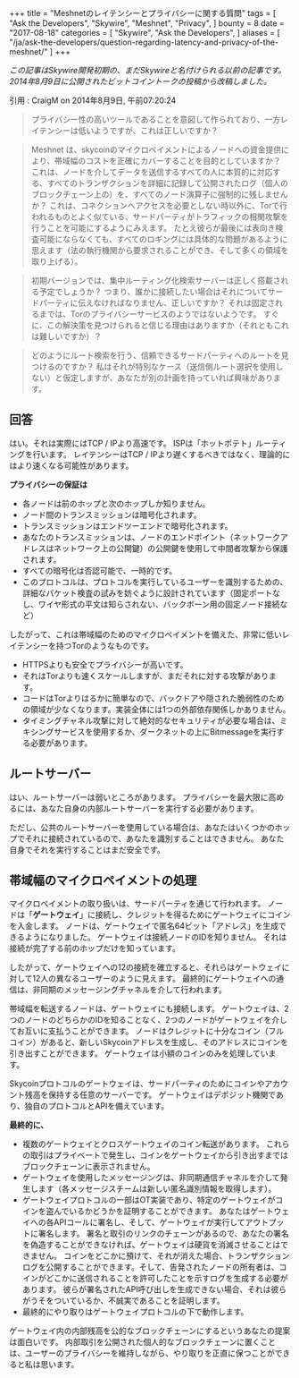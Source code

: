 +++
title = "Meshnetのレイテンシーとプライバシーに関する質問"
tags = [
    "Ask the Developers",
    "Skywire",
    "Meshnet",
    "Privacy",
]
bounty = 8
date = "2017-08-18"
categories = [
    "Skywire",
    "Ask the Developers",
]
aliases = [
	"/ja/ask-the-developers/question-regarding-latency-and-privacy-of-the-meshnet/"
]
+++

*この記事はSkywire開発初期の、まだSkywireと名付けられる以前の記事です。 2014年8月9日に公開されたビットコイントークの投稿から改稿しました。*

引用 : CraigM on 2014年8月9日, 午前07:20:24

>プライバシー性の高いツールであることを意図して作られており、一方レイテンシーは低いようですが、これは正しいですか？

>Meshnet は、skycoinのマイクロペイメントによるノードへの資金提供により、帯域幅のコストを正確にカバーすることを目的としていますか？
 これは、ノードを介してデータを送信するすべての人に本質的に対応する、すべてのトランザクションを詳細に記録して公開されたログ（個人のブロックチェーン上の）を、すべてのノード演算子に強制的に残しませんか？
 これは、コネクションへアクセスを必要としない時以外に、Torで行われるものとよく似ている、サードパーティがトラフィックの相関攻撃を行うことを可能にするようにみえます。
たとえ彼らが最後には表向き検査可能にならなくても、すべてのロギングには具体的な問題があるように思えます（法の執行機関から要求されることができ、そして多くの領域を取り上げる）。

>初期バージョンでは、集中ルーティング化検索サーバーは正しく搭載される予定でしょうか？
つまり、誰かに接続したい場合はそれについてサードパーティに伝えなければなりません、正しいですか？
それは固定されるまでは、Torのプライバシーサービスのようではないようです。
すぐに、この解決策を見つけられると信じる理由はありますか（それともこれは難しいですか）？

>どのようにルート検索を行う、信頼できるサードパーティへのルートを見つけるのですか？
私はそれが特別なケース（送信側ルート選択を使用しない）と仮定しますが、あなたが別の計画を持っていれば興味があります。

## 回答

はい。それは実際にはTCP / IPより高速です。 ISPは「ホットポテト」ルーティングを行います。
レイテンシーはTCP / IPより遅くするべきではなく、理論的にはより速くなる可能性があります。

**プライバシーの保証は**

- 各ノードは前のホップと次のホップしか知りません。
- ノード間のトランスミッションは暗号化されます。
- トランスミッションはエンドツーエンドで暗号化されます。
- あなたのトランスミッションは、ノードのエンドポイント（ネットワークアドレスはネットワーク上の公開鍵）の公開鍵を使用して中間者攻撃から保護されます。
- すべての暗号化は否認可能で、一時的です。
- このプロトコルは、プロトコルを実行しているユーザーを識別するための、詳細なパケット検査の試みを妨ぐように設計されています（固定ポートなし、ワイヤ形式の平文は知らされない、バックボーン用の固定ノード接続など）

したがって、これは帯域幅のためのマイクロペイメントを備えた、非常に低いレイテンシーを持つTorのようなものです。

- HTTPSよりも安全でプライバシーが高いです。
- それはTorよりも速くスケールしますが、まだそれに対する攻撃があります。
- コードはTorよりはるかに簡単なので、バックドアや隠された脆弱性のための領域が少なくなります。実装全体には1つの外部依存関係しかありません。
- タイミングチャネル攻撃に対して絶対的なセキュリティが必要な場合は、ミキシングサービスを使用するか、ダークネットの上にBitmessageを実行する必要があります。

## ルートサーバー

はい、ルートサーバーは弱いところがあります。
プライバシーを最大限に高めるには、あなた自身の内部ルートサーバーを実行する必要があります。

ただし、公共のルートサーバーを使用している場合は、あなたはいくつかのホップでそれに接続されているので、あなたを識別することはできません。
あなた自身でそれを実行することはまだ安全です。

## 帯域幅のマイクロペイメントの処理

マイクロペイメントの取り扱いは、サードパーティを通じて行われます。
ノードは「**ゲートウェイ**」に接続し、クレジットを得るためにゲートウェイにコインを入金します。
ノードは、ゲートウェイで匿名64ビット「アドレス」を生成できるようになりました。
ゲートウェイは接続ノードのIDを知りません。
それは接続が完了する前のホップだけを知っています。

したがって、ゲートウェイへの12の接続を確立すると、それらはゲートウェイに対して12人の異なるユーザーのように見えます。
最終的にゲートウェイへの通信は、非同期のメッセージングチャネルを介して行われます。

帯域幅を転送するノードは、ゲートウェイにも接続します。
ゲートウェイは、2つのノードのどちらかのIDを知ることなく、2つのノードがゲートウェイを介してお互いに支払うことができます。
ノードはクレジットに十分なコイン（フルコイン）があると、新しいSkycoinアドレスを生成し、そのアドレスにコインを引き出すことができます。
ゲートウェイは小額のコインのみを処理しています。

Skycoinプロトコルのゲートウェイは、サードパーティのためにコインやアカウント残高を保持する任意のサーバーです。
ゲートウェイはデポジット機関であり、独自のプロトコルとAPIを備えています。

**最終的に、**

- 複数のゲートウェイとクロスゲートウェイのコイン転送があります。
これらの取引はプライベートで発生し、コインをゲートウェイから引き出すまではブロックチェーンに表示されません。
- ゲートウェイを使用したメッセージングは、非同期通信チャネルを介して発生します（各メッセージスチームは新しい匿名識別情報を取得します）。
- ゲートウェイプロトコルの一部はOT実装であり、特定のゲートウェイがコインを盗んでいるかどうかを証明することができます。
あなたはゲートウェイへの各APIコールに署名し、そして、ゲートウェイが実行してアウトプットに署名します。
署名と取引のリンクのチェーンがあるので、あなたの署名を偽造することができなければ、ゲートウェイは硬貨を消滅させることはできません。
コインをどこかに預けて、それが消えた場合、トランザクションログを公開することができます。そして、告発されたノードの所有者は、コインがどこかに送信されることを許可したことを示すログを生成する必要があります。
彼らが署名されたAPI呼び出しを生成できない場合、それは彼らがうそをついているか、不誠実であることを証明します。
- 最終的にやり取りはゲートウェイプロトコルの下で動作します。

ゲートウェイ内の内部残高を公的なブロックチェーンにするというあなたの提案は面白いです。
内部取引を公開された個人的なブロックチェーンに置くことは、ユーザーのプライバシーを維持しながら、やり取りを正直に保つことができると私は思います。
